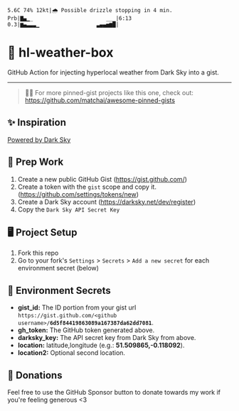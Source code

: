 ```
5.6C 74% 12kt|🌧 Possible drizzle stopping in 4 min.
Prb|▇▄▁_                       ___|6:13
0.3|▆▄▃▃▃▁                  ▃▄▄▅▆█|
```

# 🌈 hl-weather-box

GitHub Action for injecting hyperlocal weather from Dark Sky into a gist.

---
> 📌✨ For more pinned-gist projects like this one, check out: https://github.com/matchai/awesome-pinned-gists

## ✨ Inspiration

[Powered by Dark Sky](https://darksky.net/poweredby)

## 🎒 Prep Work
1. Create a new public GitHub Gist (https://gist.github.com/)
1. Create a token with the `gist` scope and copy it. (https://github.com/settings/tokens/new)
1. Create a Dark Sky account (https://darksky.net/dev/register)
1. Copy the `Dark Sky API Secret Key`

## 🖥 Project Setup
1. Fork this repo
1. Go to your fork's `Settings` > `Secrets` > `Add a new secret` for each environment secret (below)

## 🤫 Environment Secrets
- **gist_id:** The ID portion from your gist url `https://gist.github.com/<github username>/`**`6d5f84419863089a167387da62dd7081`**.
- **gh_token:** The GitHub token generated above.
- **darksky_key:** The API secret key from Dark Sky from above.
- **location:** latitude,longitude (e.g.: **51.509865,-0.118092**).
- **location2:** Optional second location.

## 💸 Donations

Feel free to use the GitHub Sponsor button to donate towards my work if you're feeling generous <3
